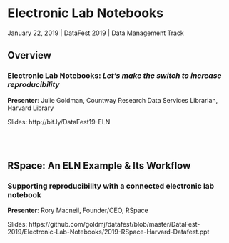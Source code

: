 # Electronic Lab Notebooks

January 22, 2019 | DataFest 2019 | Data Management Track

## Overview
### Electronic Lab Notebooks: <I>Let’s make the switch to increase reproducibility</I>
<b>Presenter</b>: Julie Goldman, Countway Research Data Services Librarian, Harvard Library
<p>Slides: http://bit.ly/DataFest19-ELN

<br><br>

## RSpace: An ELN Example & Its Workflow
### Supporting reproducibility with a connected electronic lab notebook
<b>Presenter</b>: Rory Macneil, Founder/CEO, RSpace
<p>Slides: https://github.com/goldmj/datafest/blob/master/DataFest-2019/Electronic-Lab-Notebooks/2019-RSpace-Harvard-Datafest.ppt
